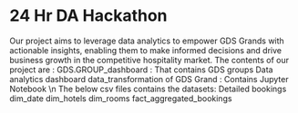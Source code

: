 # 24 Hr DA Hackathon
Our project aims to leverage data analytics to empower GDS Grands with actionable insights, enabling them to make informed decisions and drive business growth in the competitive hospitality market.
The contents of our project are :
GDS.GROUP_dashboard : That contains GDS groups Data analytics dashboard
data_transformation of GDS Grand : Contains Jupyter Notebook 
\n The below csv files contains the datasets:
Detailed bookings
dim_date
dim_hotels
dim_rooms
fact_aggregated_bookings 
